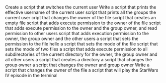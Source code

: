 Create a script that switches the current user
Write a script that prints the effective username of the current user
script that prints all the groups the current user
cript that changes the owner of the file
script that creates an empty file
script that adds execute permission to the owner of the file
script that adds execute permission to the owner and the group owner, and read permission to other users
script that adds execution permission to the owner, the group owner and the other users
a script that sets the permission to the file hello
a script that sets the mode of the file
script that sets the mode of two files
a script that adds execute permission to all subdirectories of the current directory for the owner, the group owner and all other users
a script that creates a directory
a script that changes the group owner
a script that changes the owner and group owner
Write a script that changes the owner of the file
a script that will play the StarWars IV episode in the terminal
